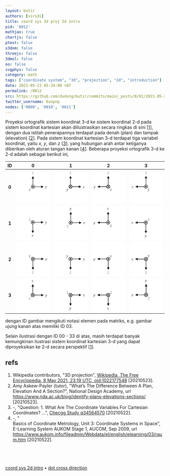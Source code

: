 ```yaml
---
layout: butir
authors: [viridi]
title: coord sys 3d proj 2d intro
pid: '0012'
mathjax: true
chartjs: false
ptext: false
x3dom: false
threejs: false
3dmol: false
oo: false
svgphys: false
category: math
tags: ["coordinate system", "3d", "projection", "2d", "introduction"]
date: 2021-05-23 05:34:00 +07
permalink: /0012
src: https://github.com/dudung/butir/commits/main/_posts/0/01/2021-05-23-coord-sys-3d-proj-2d-intro.md
twitter_username: 6unpnp
nodes: ['0000', '0010', '0011']
---
```

Proyeksi ortografik sistem koordinat 3-d ke sistem koordinat 2-d pada sistem koordinat kartesian akan diilustrasikan secara ringkas di sini [[1](#r01)], dengan dua istilah penerapannya terdapat pada denah (plan) dan tampak (elevation) [[2](#r02)]. Pada sistem koordinat kartesian 3-d terdapat tiga variabel koordinat, yaitu $x$, $y$, dan $z$ [[3](#r03)], yang hubungan arah antar ketiganya diberikan oleh aturan tangan kanan [[4](#r04)]. Beberapa proyeksi ortografik 3-d ke 2-d adalah sebagai berikut ini,

ID | 0 | 1 | 2 | 3
:-: | :-: | :-: | :-: | :-: 
**0** | ![](assets/img/0/01/0012-a.png) | ![](assets/img/0/01/0012-b.png) | ![](assets/img/0/01/0012-c.png) | ![](assets/img/0/01/0012-d.png)
**1** | ![](assets/img/0/01/0012-e.png) | ![](assets/img/0/01/0012-f.png) | ![](assets/img/0/01/0012-g.png) | ![](assets/img/0/01/0012-h.png)
**2** | ![](assets/img/0/01/0012-i.png) | ![](assets/img/0/01/0012-j.png) | ![](assets/img/0/01/0012-k.png) | ![](assets/img/0/01/0012-l.png)
**3** | ![](assets/img/0/01/0012-m.png) | ![](assets/img/0/01/0012-n.png) | ![](assets/img/0/01/0012-o.png) | ![](assets/img/0/01/0012-p.png)

dengan ID gambar mengikuti notasi elemen pada matriks, e.g. gambar ujung kanan atas memiliki ID 03.

Selain ilustrasi dengan ID 00 - 33 di atas, masih terdapat banyak kemungkinan ilustrasi sistem koordinat kartesian 3-d yang dapat diproyeksikan ke 2-d secara perspektif [[1](#r01)].


## refs
1. <a name="r01"></a>Wikipedia contributors, "3D projection", [Wikipedia, The Free Encyclopedia, 8 May 2021, 23:19 UTC, oid:1022177548](https://en.wikipedia.org/w/index.php?oldid=1022177548#Overview) [20210523].
2. <a name="r02"></a>Amy Askew-Payler (tutor), "What’s The Difference Between A Plan, Elevation And A Section?", National Design Academy, url <https://www.nda.ac.uk/blog/identify-plans-elevations-sections/> [20210523].
3. <a name="r03"></a>-, "Question: 1. What Are The Coordinate Variables For Cartesian Coordinates? ...", [Checgg Study q34564570](https://www.chegg.com/homework-help/questions-and-answers/1-coordinate-variables-cartesian-coordinates-2-coordinate-unit-vectors-cartesian-coordinat-q34564570) [20210522].
4. <a name="r04"></a>-, "	
Basics of Coordinate Metrology, Unit 3: Coordinate Systems in Space", E-Learning System AUKOM Stage 1, AUCOM, Sep 2009, url <https://www.aukom.info/fileadmin/Webdata/el/english/elearning/03/raum.htm>  [20210522].


## &nbsp;
[coord sys 2d intro](0010) &bull;
[dot cross direction](0011)
